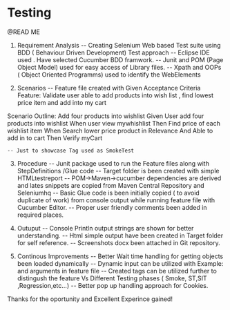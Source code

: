 # Testing
@READ ME 




1. Requirement Analysis
	-- Creating Selenium Web based Test suite using BDD ( Behaviour Driven Development) Test approach
	-- Eclipse IDE used . Have selected Cucumber BDD framwork.
	-- Junit and POM (Page Object Model) used for easy access of Library files.
	-- Xpath and OOPs ( Object Oriented Programms) used to identify the WebElements 

2. Scenarios
	-- Feature file created with Given Acceptance Criteria
Feature: Validate user able to add products into wish list , find lowest price item and
  add into my cart

  Scenario Outline: Add four products into wishlist
    Given User add four products into wishlist
    When user view mywhishlist
    Then Find price of each wishlist item
    When Search lower price product in Relevance
    And Able to add in to cart
    Then Verify myCart

	-- Just to showcase Tag used as SmokeTest

3. Procedure
	-- Junit package used to run the Feature files along with StepDefinitions /Glue code
	-- Target folder is been created with simple HTMLtestreport
	-- POM->Maven->cucumber dependencies are derived and lates snippets are copied from Maven Central Repository and Seleniumhq
	-- Basic Glue code is been initially copied ( to avoid duplicate of work) from console output while running feature file with Cucumber Editor.
  -- Proper user friendly comments been added in required places.

4. Outuput
	-- Console Println output strings are shown for better understanding.
	-- Html simple output have been created in Target folder for self reference.
	-- Screenshots docx been attached in Git repository.

5. Continous Improvements 
	-- Better Wait time handling for getting objects been loaded dynamically
	-- Dynamic input can be utilized with Example: and arguments in feature file
	-- Created tags can be utilized further to distingush the feature Vs Different Testing phases ( Smoke, ST,SIT ,Regression,etc...)
	-- Better pop up handling approach for Cookies.

Thanks for the oportunity and Excellent Experince gained!

